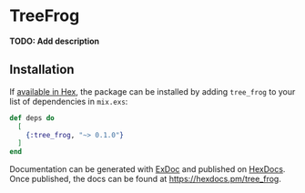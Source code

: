 # TreeFrog

**TODO: Add description**

## Installation

If [available in Hex](https://hex.pm/docs/publish), the package can be installed
by adding `tree_frog` to your list of dependencies in `mix.exs`:

```elixir
def deps do
  [
    {:tree_frog, "~> 0.1.0"}
  ]
end
```

Documentation can be generated with [ExDoc](https://github.com/elixir-lang/ex_doc)
and published on [HexDocs](https://hexdocs.pm). Once published, the docs can
be found at <https://hexdocs.pm/tree_frog>.

